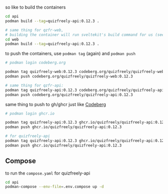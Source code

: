 so like to build the containers
```sh
cd api
podman build --tag=quizfreely-api:0.12.3 .

# same thing for qzfr-web,
# building the container will run sveltekit's build command for us (see Containerfile)
cd web
podman build --tag=quizfreely-api:0.12.3 .
```

to push the containers, use `podman tag` (again) and `podman push`
```sh
# podman login codeberg.org

podman tag quizfreely-web:0.12.3 codeberg.org/quizfreely/quizfreely-web:0.12.3
podman push codeberg.org/quizfreely/quizfreely-web:0.12.3

# same thing for qzfr-api:
podman tag quizfreely-api:0.12.3 codeberg.org/quizfreely/quizfreely-api:0.12.3
podman push codeberg.org/quizfreely/quizfreely-api:0.12.3
```

same thing to push to gh/ghcr just like [Codeberg](https://codeberg.org)
```sh
# podman login ghcr.io

podman tag quizfreely-api:0.12.3 ghcr.io/quizfreely/quizfreely-api:0.12.3
podman push ghcr.io/quizfreely/quizfreely-api:0.12.3

# for quizfreely-api
podman tag quizfreely-api:0.12.3 ghcr.io/quizfreely/quizfreely-api:0.12.3
podman push ghcr.io/quizfreely/quizfreely-api:0.12.3
```

## Compose

to run the `compose.yaml` for quizfreely-api
```sh
cd api
podman-compose --env-file=.env.compose up -d
```
